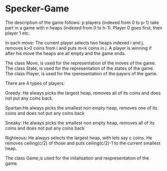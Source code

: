 # Specker-Game
The description of the game follows:
p players (indexed from 0 to p-1) take part in a game with n heaps (indexed from 0 to h-1).
Player 0 goes first, then player 1 etc.

In each move: The current player selects two heaps indexed i and j, removes k>0 coins
from i and puts m<k coins in j. A player is winning if after his move the heaps are all empty and 
the game ends.

The class Move, is used for the representation of the moves of the game.
The class State, is used for the representation of the states of the game.
The class Player, is used for the rperesentation of the payers of the game.

There are 4 types of players:

Greedy: He always picks the largest heap, removes all of its coins and does not
put any coins back.

Spartan:He always picks the smallest non empty heap, removes one of its coins and does
not put any coins back

Sneaky: He always picks the smallest non empty heap, removes all of its coins and does
not put any coins back

Righteous: He always selects the largest heap, with lets say c coins. He removes
ceiling(c/2) of those and puts ceiling(c/2)-1 to the current smallest heap.

The class Game,is used for the initalisation and respresentation of the game.
